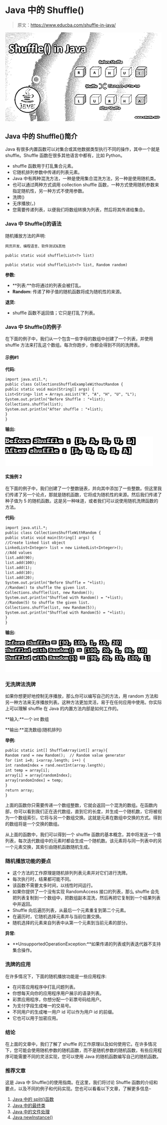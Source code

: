 # Java 中的 Shuffle()

> 原文：<https://www.educba.com/shuffle-in-java/>

![Shuffle() in Java](img/b9fdfdc80720a1d09a3c3dc11d5809b4.png)



## Java 中的 Shuffle()简介

Java 有很多内置函数可以对集合或其他数据类型执行不同的操作，其中一个就是 shuffle。Shuffle 函数在很多其他语言中都有，比如 Python。

*   shuffle 函数用于打乱集合元素。
*   它随机排列参数中传递的列表元素。
*   Java 中有两种混洗方法，一种是使用集合混洗方法，另一种是使用随机类。
*   也可以通过两种方式调用 collection shuffle 函数，一种方式使用随机参数来指定随机性，另一种方式不使用参数。
*   洗牌(<list>)</list>
*   无序播放(<list>，<random function="">)</random></list>
*   您需要传递列表，以便我们将数组转换为列表，然后将其传递给集合。

### Java 中 Shuffle()的语法

随机播放方法的声明:

<small>网页开发、编程语言、软件测试&其他</small>

```
public static void shuffle(List<?> list)
```

```
public static void shuffle(List<?> list, Random random)
```

**参数:**

*   **列表:**你将通过的列表会被打乱。
*   **Random:** 传递了种子值的随机函数将成为随机性的来源。

**退货:**

*   shuffle 函数不返回值；它只是打乱了列表。

### Java 中 Shuffle()的例子

在下面的例子中，我们从一个包含一些字母的数组中创建了一个列表，并使用 shuffle 方法来打乱这个数组。每次你跑步，你都会得到不同的洗牌表。

#### 示例#1

**代码:**

```
import java.util.*;
public class CollectionsShuffleExampleWithoutRandom {
public static void main(String[] args) {
List<String> list = Arrays.asList("R", "A", "H", "U", "L");
System.out.println("Before Shuffle : "+list);
Collections.shuffle(list);
System.out.println("After shuffle : "+list);
}
}
```

**输出:**

![Shuffle() in Java-1.1](img/13a0043e9ea744a8e35a94509e0dc93b.png)



#### 实施例 2

在下面的例子中，我们创建了一个整数链表，并向其中添加了一些整数。但这里我们传递了另一个论点，那就是随机函数，它将成为随机性的来源。然后我们传递了种子值为 5 的随机函数。这是另一种味道，或者我们可以说使用随机洗牌函数的方法。

**代码:**

```
import java.util.*;
public class CollectionsShuffleWithRandom {
public static void main(String[] args) {
//Create linked list object
LinkedList<Integer> list = new LinkedList<Integer>();
//Add values
list.add(90);
list.add(100);
list.add(1);
list.add(10);
list.add(20);
System.out.println("Before Shuffle = "+list);
//Random() to shuffle the given list.
Collections.shuffle(list, new Random());
System.out.println("Shuffled with Random() = "+list);
//Random(5) to shuffle the given list.
Collections.shuffle(list, new Random(5));
System.out.println("Shuffled with Random(5) = "+list);
}
}
```

**输出:**

![Shuffle() in Java-1.2](img/baaf977846a944f45ceba0c2fc257324.png)



### 无洗牌法洗牌

如果你想更好地控制无序播放，那么你可以编写自己的方法，用 random 方法和另一种方法来无序播放列表。这种方法更加灵活，易于在任何应用中使用。你实际上可以理解 shuffle 在 Java 的内置方法内部是如何工作的。

**输入:**一个 int 数组

**输出:**混洗数组(随机排列)

**举例:**

```
public static int[] ShuffleArray(int[] array){
Random rand = new Random();  // Random value generator
for (int i=0; i<array.length; i++) {
int randomIndex = rand.nextInt(array.length);
int temp = array[i];
array[i] = array[randomIndex];
array[randomIndex] = temp;
}
return array;
}
```

上面的函数你只需要传递一个数组整数，它就会返回一个混洗的数组。在函数内部，你可以看到我们正在迭代数组，直到它的长度，并生成一个随机数，它将被视为一个数组索引，它将与另一个数组交换。这就是元素在数组中交换的方式。得到的数组将是一个交换的数组。

从上面的函数中，我们可以得到一个 shuffle 函数的基本概念，其中将发送一个值列表，每次迭代数组中的元素时都会生成一个随机数。该元素将与同一列表中的另一个元素交换，其索引由随机函数随机生成。

### 随机播放功能的要点

*   这个方法的工作原理是随机排列列表元素并对它们进行洗牌。
*   每次执行时，结果都可能不同。
*   该函数不需要太多时间，以线性时间运行。
*   如果你提供了一个没有实现 RandomAccess 接口的列表，那么 shuffle 会先把列表复制到一个数组中，把数组副本混洗，然后再把它复制到一个结果列表中并返回。
*   Shuffle 向后遍历列表，从最后一个元素重复到第二个元素。
*   在遍历时，它随机选择元素并与当前位置交换。
*   随机选择的元素来自列表中从第一个元素到当前元素的部分。

**异常:**

*   **UnsupportedOperationException:**如果传递的列表或列表迭代器不支持集合操作。

### 洗牌的应用

在许多情况下，下面的随机播放功能是一些应用程序:

*   在问答应用程序中打乱问题列表。
*   你想每天向你的应用程序用户展示的语录列表。
*   彩票应用程序，你想分配一个彩票号码给用户。
*   为支付字段生成唯一的交易号。
*   不同用户的生成唯一用户 id 可以作为用户 id 的前缀。
*   它也可以用于加密应用。

### 结论

在上面的文章中，我们了解了 shuffle 的工作原理以及如何使用它。在许多情况下，您可能会使用随机参数的随机函数，而不是随机参数的随机函数，有些应用程序可能需要不同的灵活实现，您可以使用 Java 的随机函数编写自己的随机函数。

### 推荐文章

这是 Java 中 Shuffle()的使用指南。在这里，我们将讨论 Shuffle 函数的介绍和要点，以及不同的例子和代码实现。您也可以看看以下文章，了解更多信息–

1.  [Java 中的 split()函数](https://www.educba.com/split-function-in-java/)
2.  [Java 中的最终类](https://www.educba.com/final-class-in-java/)
3.  [Java 中的文件处理](https://www.educba.com/file-handling-in-java/)
4.  [Java newInstance()](https://www.educba.com/java-newinstance/)





